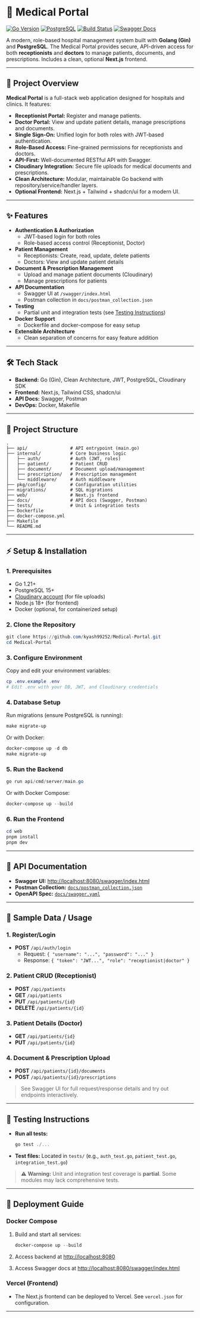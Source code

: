 # 🏥 Medical Portal

[![Go Version](https://img.shields.io/badge/Go-1.21+-00ADD8?logo=go)](https://golang.org/)
[![PostgreSQL](https://img.shields.io/badge/PostgreSQL-15+-336791?logo=postgresql)](https://www.postgresql.org/)
[![Build Status](https://img.shields.io/badge/build-passing-brightgreen)]()
[![Swagger Docs](https://img.shields.io/badge/docs-swagger-blue?logo=swagger)](/swagger/index.html)

A modern, role-based hospital management system built with **Golang (Gin)** and **PostgreSQL**. The Medical Portal provides secure, API-driven access for both **receptionists** and **doctors** to manage patients, documents, and prescriptions. Includes a clean, optional **Next.js** frontend.

---

## 🚀 Project Overview

**Medical Portal** is a full-stack web application designed for hospitals and clinics. It features:

- **Receptionist Portal:** Register and manage patients.
- **Doctor Portal:** View and update patient details, manage prescriptions and documents.
- **Single Sign-On:** Unified login for both roles with JWT-based authentication.
- **Role-Based Access:** Fine-grained permissions for receptionists and doctors.
- **API-First:** Well-documented RESTful API with Swagger.
- **Cloudinary Integration:** Secure file uploads for medical documents and prescriptions.
- **Clean Architecture:** Modular, maintainable Go backend with repository/service/handler layers.
- **Optional Frontend:** Next.js + Tailwind + shadcn/ui for a modern UI.

---

## ✨ Features

- **Authentication & Authorization**
  - JWT-based login for both roles
  - Role-based access control (Receptionist, Doctor)
- **Patient Management**
  - Receptionists: Create, read, update, delete patients
  - Doctors: View and update patient details
- **Document & Prescription Management**
  - Upload and manage patient documents (Cloudinary)
  - Manage prescriptions for patients
- **API Documentation**
  - Swagger UI at `/swagger/index.html`
  - Postman collection in `docs/postman_collection.json`
- **Testing**
  - Partial unit and integration tests (see [Testing Instructions](#-testing-instructions))
- **Docker Support**
  - Dockerfile and docker-compose for easy setup
- **Extensible Architecture**
  - Clean separation of concerns for easy feature addition

---

## 🛠️ Tech Stack

- **Backend:** Go (Gin), Clean Architecture, JWT, PostgreSQL, Cloudinary SDK
- **Frontend:** Next.js, Tailwind CSS, shadcn/ui
- **API Docs:** Swagger, Postman
- **DevOps:** Docker, Makefile

---

## 📁 Project Structure

```
.
├── api/                # API entrypoint (main.go)
├── internal/           # Core business logic
│   ├── auth/           # Auth (JWT, roles)
│   ├── patient/        # Patient CRUD
│   ├── document/       # Document upload/management
│   ├── prescription/   # Prescription management
│   └── middleware/     # Auth middleware
├── pkg/config/         # Configuration utilities
├── migrations/         # SQL migrations
├── web/                # Next.js frontend
├── docs/               # API docs (Swagger, Postman)
├── tests/              # Unit & integration tests
├── Dockerfile
├── docker-compose.yml
├── Makefile
└── README.md
```

---

## ⚡ Setup & Installation

### 1. Prerequisites

- Go 1.21+
- PostgreSQL 15+
- [Cloudinary account](https://cloudinary.com/) (for file uploads)
- Node.js 18+ (for frontend)
- Docker (optional, for containerized setup)

### 2. Clone the Repository

```powershell
git clone https://github.com/kyash99252/Medical-Portal.git
cd Medical-Portal
```

### 3. Configure Environment

Copy and edit your environment variables:

```powershell
cp .env.example .env
# Edit .env with your DB, JWT, and Cloudinary credentials
```

### 4. Database Setup

Run migrations (ensure PostgreSQL is running):

```powershell
make migrate-up
```

Or with Docker:

```powershell
docker-compose up -d db
make migrate-up
```

### 5. Run the Backend

```powershell
go run api/cmd/server/main.go
```

Or with Docker Compose:

```powershell
docker-compose up --build
```

### 6. Run the Frontend

```powershell
cd web
pnpm install
pnpm dev
```

---

## 📖 API Documentation

- **Swagger UI:** [http://localhost:8080/swagger/index.html](http://localhost:8080/swagger/index.html)
- **Postman Collection:** [`docs/postman_collection.json`](docs/postman_collection.json)
- **OpenAPI Spec:** [`docs/swagger.yaml`](docs/swagger.yaml)

---

## 🧪 Sample Data / Usage

### 1. Register/Login

- **POST** `/api/auth/login`
  - Request: `{ "username": "...", "password": "..." }`
  - Response: `{ "token": "JWT...", "role": "receptionist|doctor" }`

### 2. Patient CRUD (Receptionist)

- **POST** `/api/patients`
- **GET** `/api/patients`
- **PUT** `/api/patients/{id}`
- **DELETE** `/api/patients/{id}`

### 3. Patient Details (Doctor)

- **GET** `/api/patients/{id}`
- **PUT** `/api/patients/{id}`

### 4. Document & Prescription Upload

- **POST** `/api/patients/{id}/documents`
- **POST** `/api/patients/{id}/prescriptions`

> See Swagger UI for full request/response details and try out endpoints interactively.

---

## 🧪 Testing Instructions

- **Run all tests:**

  ```powershell
  go test ./...
  ```

- **Test files:** Located in `tests/` (e.g., `auth_test.go`, `patient_test.go`, `integration_test.go`)

> ⚠️ **Warning:** Unit and integration test coverage is **partial**. Some modules may lack comprehensive tests.

---

## 🚀 Deployment Guide

### Docker Compose

1. Build and start all services:

   ```powershell
   docker-compose up --build
   ```

2. Access backend at [http://localhost:8080](http://localhost:8080)

3. Access Swagger docs at [http://localhost:8080/swagger/index.html](http://localhost:8080/swagger/index.html)

### Vercel (Frontend)

- The Next.js frontend can be deployed to Vercel. See `vercel.json` for configuration.

---
